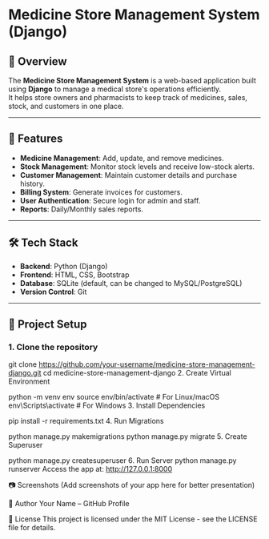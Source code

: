 # Medicine Store Management System (Django)

## 📌 Overview
The **Medicine Store Management System** is a web-based application built using **Django** to manage a medical store's operations efficiently.  
It helps store owners and pharmacists to keep track of medicines, sales, stock, and customers in one place.

---

## 🚀 Features
- **Medicine Management**: Add, update, and remove medicines.
- **Stock Management**: Monitor stock levels and receive low-stock alerts.
- **Customer Management**: Maintain customer details and purchase history.
- **Billing System**: Generate invoices for customers.
- **User Authentication**: Secure login for admin and staff.
- **Reports**: Daily/Monthly sales reports.

---

## 🛠 Tech Stack
- **Backend**: Python (Django)
- **Frontend**: HTML, CSS, Bootstrap
- **Database**: SQLite (default, can be changed to MySQL/PostgreSQL)
- **Version Control**: Git

---

## 📂 Project Setup
### 1. Clone the repository
git clone https://github.com/your-username/medicine-store-management-django.git
cd medicine-store-management-django
2. Create Virtual Environment

python -m venv env
source env/bin/activate   # For Linux/macOS
env\Scripts\activate      # For Windows
3. Install Dependencies

pip install -r requirements.txt
4. Run Migrations

python manage.py makemigrations
python manage.py migrate
5. Create Superuser

python manage.py createsuperuser
6. Run Server
python manage.py runserver
Access the app at: http://127.0.0.1:8000

📷 Screenshots
(Add screenshots of your app here for better presentation)

👤 Author
Your Name – GitHub Profile

📜 License
This project is licensed under the MIT License - see the LICENSE file for details.
